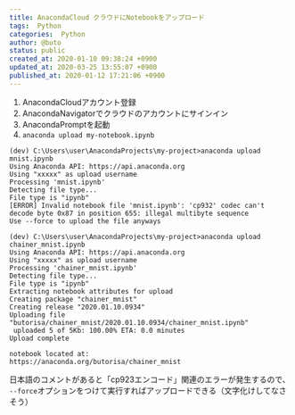 ```yaml
---
title: AnacondaCloud クラウドにNotebookをアップロード
tags:  Python
categories:  Python
author: @buto
status: public
created_at: 2020-01-10 09:38:24 +0900
updated_at: 2020-03-25 13:55:07 +0900
published_at: 2020-01-12 17:21:06 +0900
---
```

1. AnacondaCloudアカウント登録
1. AnacondaNavigatorでクラウドのアカウントにサインイン
1. AnacondaPromptを起動
1. `anaconda upload my-notebook.ipynb`

```
(dev) C:\Users\user\AnacondaProjects\my-project>anaconda upload mnist.ipynb
Using Anaconda API: https://api.anaconda.org
Using "xxxxx" as upload username
Processing 'mnist.ipynb'
Detecting file type...
File type is "ipynb"
[ERROR] Invalid notebook file 'mnist.ipynb': 'cp932' codec can't decode byte 0x87 in position 655: illegal multibyte sequence
Use --force to upload the file anyways

(dev) C:\Users\user\AnacondaProjects\my-project>anaconda upload chainer_mnist.ipynb
Using Anaconda API: https://api.anaconda.org
Using "xxxxx" as upload username
Processing 'chainer_mnist.ipynb'
Detecting file type...
File type is "ipynb"
Extracting notebook attributes for upload
Creating package "chainer_mnist"
Creating release "2020.01.10.0934"
Uploading file "butorisa/chainer_mnist/2020.01.10.0934/chainer_mnist.ipynb"
 uploaded 5 of 5Kb: 100.00% ETA: 0.0 minutes
Upload complete

notebook located at:
https://anaconda.org/butorisa/chainer_mnist
```
日本語のコメントがあると「cp923エンコード」関連のエラーが発生するので、
`--force`オプションをつけて実行すればアップロードできる（文字化けしてなさそう）
